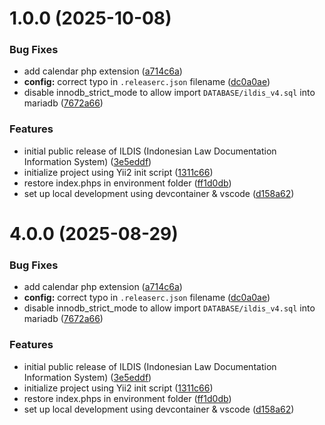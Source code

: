 # 1.0.0 (2025-10-08)


### Bug Fixes

* add calendar php extension ([a714c6a](https://github.com/ardifx01/ildis-web/commit/a714c6aa18242b6fbe860a2fac5aaff2441ff42c))
* **config:** correct typo in `.releaserc.json` filename ([dc0a0ae](https://github.com/ardifx01/ildis-web/commit/dc0a0aea67631c0caa761c89baf5cb77161ea561))
* disable innodb_strict_mode to allow import `DATABASE/ildis_v4.sql` into mariadb ([7672a66](https://github.com/ardifx01/ildis-web/commit/7672a665d344d586df1556774129581696562c01))


### Features

* initial public release of ILDIS (Indonesian Law Documentation Information System) ([3e5eddf](https://github.com/ardifx01/ildis-web/commit/3e5eddf617de1d9ae9cb5daf0591a09304f5c8a4))
* initialize project using Yii2 init script ([1311c66](https://github.com/ardifx01/ildis-web/commit/1311c66347a424b4b01cfd746aabdeaa04a1b1ab))
* restore index.phps in environment folder ([ff1d0db](https://github.com/ardifx01/ildis-web/commit/ff1d0dbe61b640a7ff864d0c0f3f1a1d832e8edf))
* set up local development using devcontainer & vscode ([d158a62](https://github.com/ardifx01/ildis-web/commit/d158a6228b13d1b387270f4568d7f4fba292c46e))

# 4.0.0 (2025-08-29)


### Bug Fixes

* add calendar php extension ([a714c6a](https://github.com/bphndigitalservice/ildis/commit/a714c6aa18242b6fbe860a2fac5aaff2441ff42c))
* **config:** correct typo in `.releaserc.json` filename ([dc0a0ae](https://github.com/bphndigitalservice/ildis/commit/dc0a0aea67631c0caa761c89baf5cb77161ea561))
* disable innodb_strict_mode to allow import `DATABASE/ildis_v4.sql` into mariadb ([7672a66](https://github.com/bphndigitalservice/ildis/commit/7672a665d344d586df1556774129581696562c01))


### Features

* initial public release of ILDIS (Indonesian Law Documentation Information System) ([3e5eddf](https://github.com/bphndigitalservice/ildis/commit/3e5eddf617de1d9ae9cb5daf0591a09304f5c8a4))
* initialize project using Yii2 init script ([1311c66](https://github.com/bphndigitalservice/ildis/commit/1311c66347a424b4b01cfd746aabdeaa04a1b1ab))
* restore index.phps in environment folder ([ff1d0db](https://github.com/bphndigitalservice/ildis/commit/ff1d0dbe61b640a7ff864d0c0f3f1a1d832e8edf))
* set up local development using devcontainer & vscode ([d158a62](https://github.com/bphndigitalservice/ildis/commit/d158a6228b13d1b387270f4568d7f4fba292c46e))
